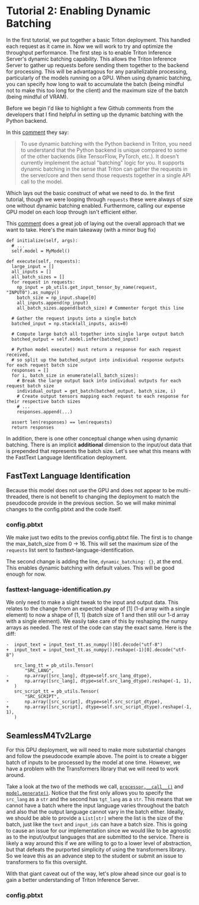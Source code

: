 # Tutorial 2: Enabling Dynamic Batching
In the first tutorial, we put together a basic Triton deployment. This handled each
request as it came in. Now we will work to try and optimize the throughput performance.
The first step is to enable Triton Inference Server's dynamic batching capability. This
allows the Triton Inference Server to gather up requests before sending them together
to the backend for processing. This will be advantagous for any parallelizable
processing, particularly of the models running on a GPU. When using dynamic batching,
you can specify how long to wait to accumulate the batch (being mindful not to make this
too long for the client) and the maximum size of the batch (being mindful of VRAM).

Before we begin I'd like to highlight a few Github comments from the developers that I
find helpful in setting up the dynamic batching with the Python backend.

In this [comment](https://github.com/triton-inference-server/server/issues/6740#issuecomment-1890165226) they say:

> To use dynamic batching with the Python backend in Triton, you need to understand
> that the Python backend is unique compared to some of the other backends (like
> TensorFlow, PyTorch, etc.). It doesn't currently implement the actual "batching"
> logic for you. It supports dynamic batching in the sense that Triton can gather the
> requests in the server/core and then send those requests together in a single API
> call to the model.

Which lays out the basic construct of what we need to do. In the first tutorial, though
we were looping through `requests` these were always of size one without dynamic
batching enabled. Furthermore, calling our expense GPU model on each loop through isn't
efficient either.

This [comment](https://github.com/triton-inference-server/server/issues/5926#issuecomment-1585161393)
does a great job of laying out the overall approach that we want to take. Here's the
main takeaway (with a minor bug fix)

```
def initialize(self, args):
  # ...
  self.model = MyModel()

def execute(self, requests):
  large_input = []
  all_inputs = []
  all_batch_sizes = []
  for request in requests:
    np_input = pb_utils.get_input_tensor_by_name(request, "INPUT0").as_numpy()
    batch_size = np_input.shape[0]
    all_inputs.append(np_input)
    all_batch_sizes.append(batch_size) # Commenter forgot this line
  
  # Gather the request inputs into a single batch
  batched_input = np.stack(all_inputs, axis=0)

  # Compute large batch all together into single large output batch
  batched_output = self.model.infer(batched_input)
  
  # Python model execute() must return a response for each request received,
  # so split up the batched_output into individual response outputs for each request batch size
  responses = []
  for i, batch_size in enumerate(all_batch_sizes):
    # Break the large output back into individual outputs for each request batch size
    individual_output = get_batch(batched_output, batch_size, i)
    # Create output tensors mapping each request to each response for their respective batch sizes
    # ...
    responses.append(...)

  assert len(responses) == len(requests)
  return responses
```

In addition, there is one other conceptual change when using dynamic batching. There is
an implicit **additional** dimension to the input/out data that is prepended that
represents the batch size. Let's see what this means with the FastText Language
Identification deployment. 

## FastText Language Identification
Because this model does not use the GPU and does not appear to be multi-threaded, there
is not benefit to changing the deployment to match the pseudocode provide in the
previous section. So we will make minimal changes to the config.pbtxt and the code
itself.

### config.pbtxt
We make just two edits to the previos config.pbtxt file. The first is to change the
max_batch_size from 0 -> 16. This will set the maximum size of the `requests` list sent
to fasttext-language-identification.

The second change is adding the line, `dynamic_batching: {}`, at the end. This enables
dynamic batching with default values. This will be good enough for now.

### fasttext-language-identification.py
We only need to make a slight tweak to the input and output data. This relates to the
change from an expected shape of [1] (1-d array with a single element) to now a
shape of [1, 1] (batch size of 1 and then still our 1-d array with a single element).
We easily take care of this by reshaping the numpy arrays as needed. The rest of the
code can stay the exact same. Here is the diff:

```
-  input_text = input_text_tt.as_numpy()[0].decode("utf-8")
+  input_text = input_text_tt.as_numpy().reshape(-1)[0].decode("utf-8")
 
   src_lang_tt = pb_utils.Tensor(
       "SRC_LANG",
-      np.array([src_lang], dtype=self.src_lang_dtype),
+      np.array([src_lang], dtype=self.src_lang_dtype).reshape(-1, 1),
   )
   src_script_tt = pb_utils.Tensor(
       "SRC_SCRIPT",
-      np.array([src_script], dtype=self.src_script_dtype),
+      np.array([src_script], dtype=self.src_script_dtype).reshape(-1, 1),
   )
```

## SeamlessM4Tv2Large
For this GPU deployment, we will need to make more substantial changes and follow the
pseudocode example above. The point is to create a bigger batch of inputs to be
processed by the model at one time. However, we have a problem with the Transformers
library that we will need to work around.

Take a look at the two of the methods we call, [`processor.__call__()`](https://huggingface.co/docs/transformers/model_doc/seamless_m4t#transformers.SeamlessM4TProcessor.__call__)
and [`model.generate()`](https://huggingface.co/docs/transformers/model_doc/seamless_m4t_v2#transformers.SeamlessM4Tv2ForTextToText.generate).
Notice that the first only allows you to specify the `src_lang` as a `str` and the
second has `tgt_lang` as a `str`. This means that we cannot have a batch where the
input language varies throughout the batch and also that the output language cannot
vary in the batch either. Ideally, we should be able to provide a `List[str]` where
the list is the size of the batch, just like the `text` and `input_ids` can have a
batch size. This is going to cause an issue for our implementation since we would like
to be agnostic as to the input/output languages that are submitted to the service.
There is likely a way around this if we are willing to go to a lower level of
abstraction, but that defeats the purported simplicity of using the transformers
library. So we leave this as an advance step to the student or submit an issue to
transformers to fix this oversight.

With that giant caveat out of the way, let's plow ahead since our goal is to gain a
better understanding of Triton Inference Server.

### config.pbtxt
